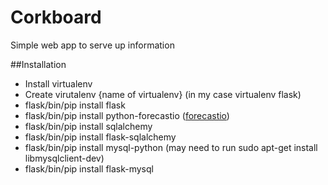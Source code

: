 Corkboard
=========
Simple web app to serve up information

##Installation
- Install virtualenv
- Create virutalenv {name of virtualenv} (in my case virtualenv flask) 
- flask/bin/pip install flask
- flask/bin/pip install python-forecastio ([forecastio](https://github.com/ZeevG/python-forcast.io))
- flask/bin/pip install sqlalchemy
- flask/bin/pip install flask-sqlalchemy
- flask/bin/pip install mysql-python (may need to run sudo apt-get install libmysqlclient-dev)
- flask/bin/pip install flask-mysql

